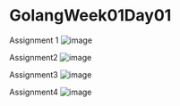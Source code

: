 # GolangWeek01Day01

Assignment 1
![image](https://user-images.githubusercontent.com/97422732/198455631-83487d3c-3506-4484-a083-614de65d1063.png)

Assignment2
![image](https://user-images.githubusercontent.com/97422732/198474779-adb40e34-6d32-40e6-a883-ab3bd2229859.png)

Assignment3
![image](https://user-images.githubusercontent.com/97422732/198532373-e09f736f-2186-4433-be52-e4ca91501534.png)

Assignment4
![image](https://user-images.githubusercontent.com/97422732/198539481-e8b01f79-b93e-4fd1-8f8c-2fd68a763626.png)

